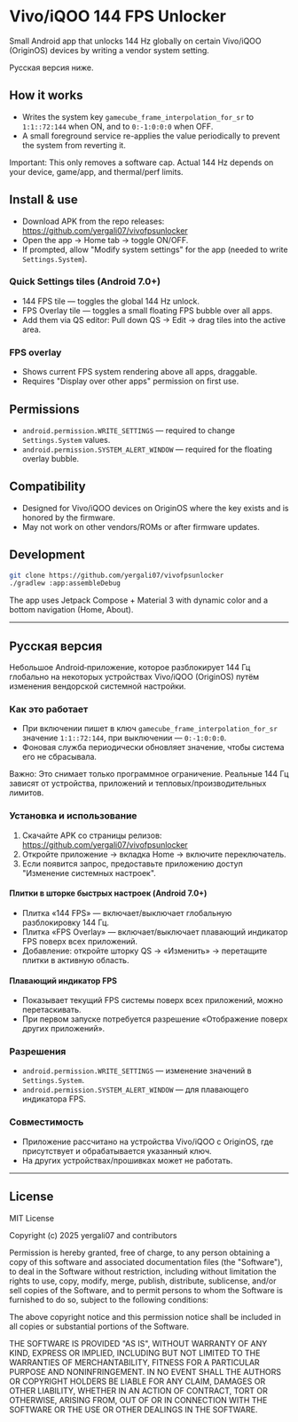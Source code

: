 # Vivo/iQOO 144 FPS Unlocker

Small Android app that unlocks 144 Hz globally on certain Vivo/iQOO (OriginOS) devices by writing a vendor system setting.

Русская версия ниже.

## How it works
- Writes the system key `gamecube_frame_interpolation_for_sr` to `1:1::72:144` when ON, and to `0:-1:0:0:0` when OFF.
- A small foreground service re-applies the value periodically to prevent the system from reverting it.

Important: This only removes a software cap. Actual 144 Hz depends on your device, game/app, and thermal/perf limits.

## Install & use
- Download APK from the repo releases: https://github.com/yergali07/vivofpsunlocker
- Open the app → Home tab → toggle ON/OFF.
- If prompted, allow "Modify system settings" for the app (needed to write `Settings.System`).

### Quick Settings tiles (Android 7.0+)
- 144 FPS tile — toggles the global 144 Hz unlock.
- FPS Overlay tile — toggles a small floating FPS bubble over all apps.
- Add them via QS editor: Pull down QS → Edit → drag tiles into the active area.

### FPS overlay
- Shows current FPS system rendering above all apps, draggable.
- Requires "Display over other apps" permission on first use.

## Permissions
- `android.permission.WRITE_SETTINGS` — required to change `Settings.System` values.
- `android.permission.SYSTEM_ALERT_WINDOW` — required for the floating overlay bubble.

## Compatibility
- Designed for Vivo/iQOO devices on OriginOS where the key exists and is honored by the firmware.
- May not work on other vendors/ROMs or after firmware updates.

## Development
```bash
git clone https://github.com/yergali07/vivofpsunlocker
./gradlew :app:assembleDebug
```
The app uses Jetpack Compose + Material 3 with dynamic color and a bottom navigation (Home, About).

---

## Русская версия

Небольшое Android‑приложение, которое разблокирует 144 Гц глобально на некоторых устройствах Vivo/iQOO (OriginOS) путём изменения вендорской системной настройки.

### Как это работает
- При включении пишет в ключ `gamecube_frame_interpolation_for_sr` значение `1:1::72:144`, при выключении — `0:-1:0:0:0`.
- Фоновая служба периодически обновляет значение, чтобы система его не сбрасывала.

Важно: Это снимает только программное ограничение. Реальные 144 Гц зависят от устройства, приложений и тепловых/производительных лимитов.

### Установка и использование
1. Скачайте APK со страницы релизов: https://github.com/yergali07/vivofpsunlocker
2. Откройте приложение → вкладка Home → включите переключатель.
3. Если появится запрос, предоставьте приложению доступ "Изменение системных настроек".

#### Плитки в шторке быстрых настроек (Android 7.0+)
- Плитка «144 FPS» — включает/выключает глобальную разблокировку 144 Гц.
- Плитка «FPS Overlay» — включает/выключает плавающий индикатор FPS поверх всех приложений.
- Добавление: откройте шторку QS → «Изменить» → перетащите плитки в активную область.

#### Плавающий индикатор FPS
- Показывает текущий FPS системы поверх всех приложений, можно перетаскивать.
- При первом запуске потребуется разрешение «Отображение поверх других приложений».

### Разрешения
- `android.permission.WRITE_SETTINGS` — изменение значений в `Settings.System`.
- `android.permission.SYSTEM_ALERT_WINDOW` — для плавающего индикатора FPS.

### Совместимость
- Приложение рассчитано на устройства Vivo/iQOO c OriginOS, где присутствует и обрабатывается указанный ключ.
- На других устройствах/прошивках может не работать.

---

## License

MIT License

Copyright (c) 2025 yergali07 and contributors

Permission is hereby granted, free of charge, to any person obtaining a copy
of this software and associated documentation files (the "Software"), to deal
in the Software without restriction, including without limitation the rights
to use, copy, modify, merge, publish, distribute, sublicense, and/or sell
copies of the Software, and to permit persons to whom the Software is
furnished to do so, subject to the following conditions:

The above copyright notice and this permission notice shall be included in all
copies or substantial portions of the Software.

THE SOFTWARE IS PROVIDED "AS IS", WITHOUT WARRANTY OF ANY KIND, EXPRESS OR
IMPLIED, INCLUDING BUT NOT LIMITED TO THE WARRANTIES OF MERCHANTABILITY,
FITNESS FOR A PARTICULAR PURPOSE AND NONINFRINGEMENT. IN NO EVENT SHALL THE
AUTHORS OR COPYRIGHT HOLDERS BE LIABLE FOR ANY CLAIM, DAMAGES OR OTHER
LIABILITY, WHETHER IN AN ACTION OF CONTRACT, TORT OR OTHERWISE, ARISING FROM,
OUT OF OR IN CONNECTION WITH THE SOFTWARE OR THE USE OR OTHER DEALINGS IN THE
SOFTWARE.
